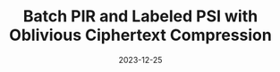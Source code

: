 ---
title: "Batch PIR and Labeled PSI with Oblivious Ciphertext Compression"
authors: Alexander Bienstock, Sarvar Patel, Joon Young Seo, and Kevin Yeo
collection: publications
category: 2024
#permalink: 
excerpt: #'This paper is about the number 1. The number 2 is left for future work.'
date: 2023-12-25
venue: "USENIX Security 2024"
slidesurl: #'http://academicpages.github.io/files/slides1.pdf'
paperurl: 'https://eprint.iacr.org/2024/215.pdf'
citation: #'Your Name, You. (2009). &quot;Paper Title Number 1.&quot; <i>Journal 1</i>. 1(1).'
---